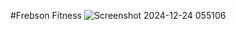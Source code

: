 #Frebson Fitness
![Screenshot 2024-12-24 055106](https://github.com/user-attachments/assets/a8dc473c-b516-45f3-8fa7-55a153768ebf)
